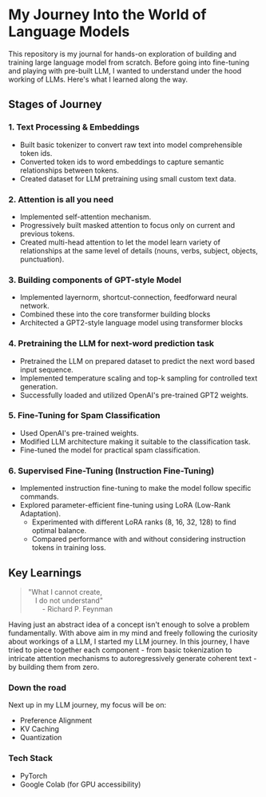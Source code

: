 # My Journey Into the World of Language Models

This repository is my journal for hands-on exploration of building and training large language model from scratch. Before going into fine-tuning and playing with pre-built LLM, I wanted to understand under the hood working of LLMs. Here's what I learned along the way.

## Stages of Journey

### 1. Text Processing & Embeddings
- Built basic tokenizer to convert raw text into model comprehensible token ids.
- Converted token ids to word embeddings to capture semantic relationships between tokens.
- Created dataset for LLM pretraining using small custom text data.

### 2. Attention is all you need
- Implemented self-attention mechanism.
- Progressively built masked attention to focus only on current and previous tokens.
- Created multi-head attention to let the model learn variety of relationships at the same level of details (nouns, verbs, subject, objects, punctuation).

### 3. Building components of GPT-style Model
- Implemented layernorm, shortcut-connection, feedforward neural network.
- Combined these into the core transformer building blocks
- Architected a GPT2-style language model using transformer blocks

### 4. Pretraining the LLM for next-word prediction task
- Pretrained the LLM on prepared dataset to predict the next word based input sequence.
- Implemented temperature scaling and top-k sampling for controlled text generation.
- Successfully loaded and utilized OpenAI's pre-trained GPT2 weights.

### 5. Fine-Tuning for Spam Classification
- Used OpenAI's pre-trained weights.
- Modified LLM architecture making it suitable to the classification task.
- Fine-tuned the model for practical spam classification.

### 6. Supervised Fine-Tuning (Instruction Fine-Tuning)
- Implemented instruction fine-tuning to make the model follow specific commands.
- Explored parameter-efficient fine-tuning using LoRA (Low-Rank Adaptation).
  - Experimented with different LoRA ranks (8, 16, 32, 128) to find optimal balance.
  - Compared performance with and without considering instruction tokens in training loss.

## Key Learnings

> "What I cannot create,  
> &emsp;I do not understand"  
> &emsp;&emsp;- Richard P. Feynman  

Having just an abstract idea of a concept isn't enough to solve a problem fundamentally. With above aim in my mind and freely following the curiosity about workings of a LLM, I started my LLM journey. In this journey, I have tried to piece together each component - from basic tokenization to intricate attention mechanisms to autoregressively generate coherent text - by building them from zero.

### Down the road
Next up in my LLM journey, my focus will be on:
- Preference Alignment
- KV Caching
- Quantization

### Tech Stack
- PyTorch
- Google Colab (for GPU accessibility)